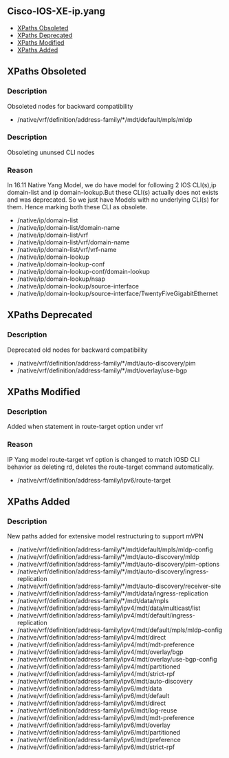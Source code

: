 ## Cisco-IOS-XE-ip.yang

- [XPaths Obsoleted](#xpaths-obsoleted)
- [XPaths Deprecated](#xpaths-deprecated)
- [XPaths Modified](#xpaths-modified)
- [XPaths Added](#xpaths-added)

## XPaths Obsoleted

### Description
Obsoleted nodes for backward compatibility

- /native/vrf/definition/address-family/*/mdt/default/mpls/mldp

### Description
Obsoleting ununsed CLI nodes

### Reason
In 16.11 Native Yang Model, we do have model for following 2 IOS CLI(s),ip domain-list and ip domain-lookup.But these CLI(s) actually does not exists and was deprecated. So we just have Models with no underlying CLI(s) for them. Hence marking both these CLI as obsolete.

- /native/ip/domain-list
- /native/ip/domain-list/domain-name
- /native/ip/domain-list/vrf
- /native/ip/domain-list/vrf/domain-name
- /native/ip/domain-list/vrf/vrf-name
- /native/ip/domain-lookup
- /native/ip/domain-lookup-conf
- /native/ip/domain-lookup-conf/domain-lookup
- /native/ip/domain-lookup/nsap
- /native/ip/domain-lookup/source-interface
- /native/ip/domain-lookup/source-interface/TwentyFiveGigabitEthernet

## XPaths Deprecated

### Description
Deprecated old nodes for backward compatibility

- /native/vrf/definition/address-family/*/mdt/auto-discovery/pim
- /native/vrf/definition/address-family/*/mdt/overlay/use-bgp


## XPaths Modified

### Description
Added when statement in route-target option under vrf 

### Reason
IP Yang model route-target vrf option is changed to match IOSD CLI behavior as deleting rd, deletes the route-target command automatically.

- /native/vrf/definition/address-family/ipv6/route-target

## XPaths Added

### Description
New paths added for extensive model restructuring to support mVPN

- /native/vrf/definition/address-family/*/mdt/default/mpls/mldp-config
- /native/vrf/definition/address-family/*/mdt/auto-discovery/mldp
- /native/vrf/definition/address-family/*/mdt/auto-discovery/pim-options
- /native/vrf/definition/address-family/*/mdt/auto-discovery/ingress-replication
- /native/vrf/definition/address-family/*/mdt/auto-discovery/receiver-site
- /native/vrf/definition/address-family/*/mdt/data/ingress-replication
- /native/vrf/definition/address-family/*/mdt/data/mpls
- /native/vrf/definition/address-family/ipv4/mdt/data/multicast/list
- /native/vrf/definition/address-family/ipv4/mdt/default/ingress-replication
- /native/vrf/definition/address-family/ipv4/mdt/default/mpls/mldp-config
- /native/vrf/definition/address-family/ipv4/mdt/direct
- /native/vrf/definition/address-family/ipv4/mdt/mdt-preference
- /native/vrf/definition/address-family/ipv4/mdt/overlay/bgp
- /native/vrf/definition/address-family/ipv4/mdt/overlay/use-bgp-config
- /native/vrf/definition/address-family/ipv4/mdt/partitioned
- /native/vrf/definition/address-family/ipv4/mdt/strict-rpf
- /native/vrf/definition/address-family/ipv6/mdt/auto-discovery
- /native/vrf/definition/address-family/ipv6/mdt/data
- /native/vrf/definition/address-family/ipv6/mdt/default
- /native/vrf/definition/address-family/ipv6/mdt/direct
- /native/vrf/definition/address-family/ipv6/mdt/log-reuse
- /native/vrf/definition/address-family/ipv6/mdt/mdt-preference
- /native/vrf/definition/address-family/ipv6/mdt/overlay
- /native/vrf/definition/address-family/ipv6/mdt/partitioned
- /native/vrf/definition/address-family/ipv6/mdt/preference
- /native/vrf/definition/address-family/ipv6/mdt/strict-rpf
